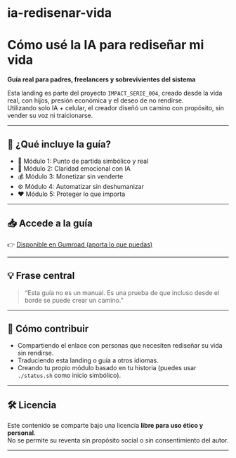 # ia-redisenar-vida
# Cómo usé la IA para rediseñar mi vida

**Guía real para padres, freelancers y sobrevivientes del sistema**

Esta landing es parte del proyecto `IMPACT_SERIE_004`, creado desde la vida real, con hijos, presión económica y el deseo de no rendirse.  
Utilizando solo IA + celular, el creador diseñó un camino con propósito, sin vender su voz ni traicionarse.

---

## 🌱 ¿Qué incluye la guía?

- 🧭 Módulo 1: Punto de partida simbólico y real  
- 🧠 Módulo 2: Claridad emocional con IA  
- 💰 Módulo 3: Monetizar sin venderte  
- ⚙️ Módulo 4: Automatizar sin deshumanizar  
- ❤️ Módulo 5: Proteger lo que importa

---

## 📥 Accede a la guía

👉 [Disponible en Gumroad (aporta lo que puedas)](https://keysolver.gumroad.com/l/wteax)

---

## 💡 Frase central

> “Esta guía no es un manual. Es una prueba de que incluso desde el borde se puede crear un camino.”

---

## 📎 Cómo contribuir

- Compartiendo el enlace con personas que necesiten rediseñar su vida sin rendirse.
- Traduciendo esta landing o guía a otros idiomas.
- Creando tu propio módulo basado en tu historia (puedes usar `./status.sh` como inicio simbólico).

---

## 🛠️ Licencia

Este contenido se comparte bajo una licencia **libre para uso ético y personal**.  
No se permite su reventa sin propósito social o sin consentimiento del autor.

---
